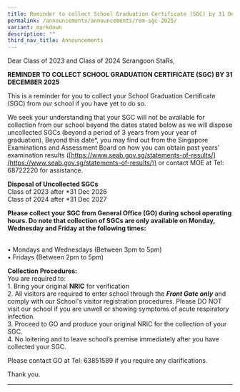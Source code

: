 ```yaml
---
title: Reminder to collect School Graduation Certificate (SGC) by 31 December 2025
permalink: /announcements/announcements/rem-sgc-2025/
variant: markdown
description: ""
third_nav_title: Announcements
---
```

Dear Class of 2023 and Class of 2024 Serangoon StaRs,

**REMINDER TO COLLECT SCHOOL GRADUATION CERTIFICATE (SGC) BY 31 DECEMBER 2025**

This is a reminder for you to collect your School Graduation Certificate (SGC) from our school if you have yet to do so.

We seek your understanding that your SGC will not be available for collection from our school beyond the dates stated below as we will dispose uncollected SGCs (beyond a period of 3 years from your year of graduation).  Beyond this date*, you may find out from the Singapore Examinations and Assessment Board on how you can obtain past years’ examination results ([https://www.seab.gov.sg/statements-of-results/](https://www.seab.gov.sg/statements-of-results/)) or contact MOE at Tel: 68722220 for assistance. 

**Disposal of Uncollected SGCs**
<br>Class of 2023 after *31 Dec 2026
<br>Class of 2024 after *31 Dec 2027

**Please collect your SGC from General Office (GO) during school operating hours.  Do note that collection of SGCs are only available on Monday, Wednesday and Friday at the following times:**

<br>•	Mondays and Wednesdays (Between 3pm to 5pm)
<br>•	Fridays (Between 2pm to 5pm)

**Collection Procedures:**
<br>You are required to:
<br>1.	Bring your original **NRIC** for verification
<br>2.	All visitors are required to enter school through the ***Front Gate only*** and comply with our School's visitor registration procedures. Please DO NOT visit our school if you are unwell or showing symptoms of acute respiratory infection. 
<br>3.	Proceed to GO and produce your original NRIC for the collection of your SGC. 
<br>4.	No loitering and to leave school’s premise immediately after you have collected your SGC.

Please contact GO at Tel: 63851589 if you require any clarifications.

Thank you.
<hr>